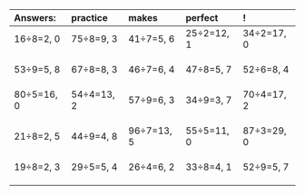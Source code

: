 | Answers: | practice | makes | perfect | ! |
| :--- | :--- | :--- | :--- | :--- |
| 16÷8=2, 0 | 75÷8=9, 3 | 41÷7=5, 6 | 25÷2=12, 1 | 34÷2=17, 0 | 
|   |   |   |   |   | 
|   |   |   |   |   | 
|   |   |   |   |   | 
| 53÷9=5, 8 | 67÷8=8, 3 | 46÷7=6, 4 | 47÷8=5, 7 | 52÷6=8, 4 | 
|   |   |   |   |   | 
|   |   |   |   |   | 
|   |   |   |   |   | 
| 80÷5=16, 0 | 54÷4=13, 2 | 57÷9=6, 3 | 34÷9=3, 7 | 70÷4=17, 2 | 
|   |   |   |   |   | 
|   |   |   |   |   | 
|   |   |   |   |   | 
| 21÷8=2, 5 | 44÷9=4, 8 | 96÷7=13, 5 | 55÷5=11, 0 | 87÷3=29, 0 | 
|   |   |   |   |   | 
|   |   |   |   |   | 
|   |   |   |   |   | 
| 19÷8=2, 3 | 29÷5=5, 4 | 26÷4=6, 2 | 33÷8=4, 1 | 52÷9=5, 7 | 
|   |   |   |   |   | 
|   |   |   |   |   | 
|   |   |   |   |   | 
